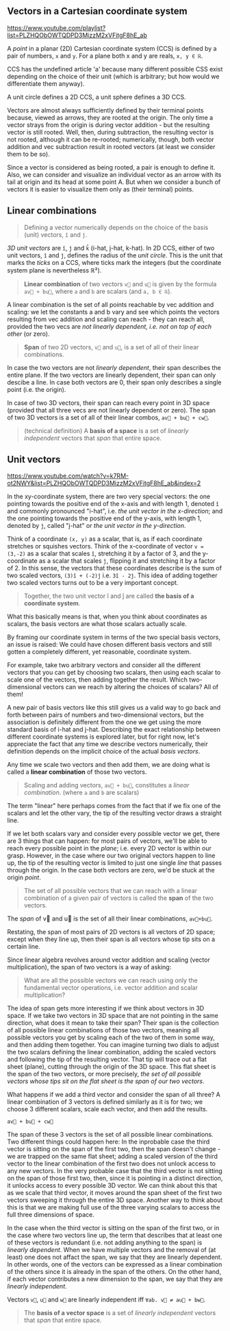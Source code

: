 ## Vectors in a Cartesian coordinate system

https://www.youtube.com/playlist?list=PLZHQObOWTQDPD3MizzM2xVFitgF8hE_ab

A *point* in a planar (2D) Cartesian coordinate system (CCS) is defined by a pair of numbers, `x` and `y`. For a plane both x and y are reals, `x, y ∈ ℝ`.


CCS has the undefined article 'a' because many different possible CSS exist depending on the choice of their unit (which is arbitrary; but how would we differentiate them anyway).

A unit circle defines a 2D CCS, a unit sphere defines a 3D CCS.

Vectors are almost always sufficiently defined by their terminal points because, viewed as arrows, they are rooted at the origin. The only time a vector strays from the origin is during vector addition - but the resulting vector is still rooted. Well, then, during subtraction, the resulting vector is not rooted, although it can be re-rooted; numerically, though, both vector addition and vec subtraction result in rooted vectors (at least we consider them to be so).

Since a vector is considered as being rooted, a pair is enough to define it. Also, we can consider and visualize an individual vector as an arrow with its tail at origin and its head at some point A. But when we consider a bunch of vectors it is easier to visualize them only as (their terminal) points.

## Linear combinations

>Defining a vector numerically depends on the choice of the basis (unit) vectors, `î` and `ĵ`.

*3D unit vectors* are `î`, `ĵ` and `k̂` (i-hat, j-hat, k-hat). In 2D CCS, either of two unit vectors, `î` and `ĵ`, defines the radius of the *unit circle*. This is the unit that marks the *ticks* on a CCS, where ticks mark the integers (but the coordinate system plane is nevertheless ℝ²).

>**Linear combination** of two vectors `v⃗` and `u⃗` is given by the formula `av⃗ + bu⃗`, where `a` and `b` are scalars (and `a, b ∈ ℝ`).

A linear combination is the set of all points reachable by vec addition and scaling: we let the constants a and b vary and see which points the vectors resulting from vec addition and scaling can reach - they can reach all, provided the two vecs are *not linearly dependent, i.e. not on top of each other* (or zero).

>**Span** of two 2D vectors, `v⃗` and `u⃗`, is a set of all of their linear combinations.

In case the two vectors are not *linearly dependent*, their span describes the entire plane. If the two vectors are linearly dependent, their span can only descibe a line. In case both vectors are 0, their span only describes a single point (i.e. the origin).

In case of two 3D vectors, their span can reach every point in 3D space (provided that all three vecs are not linearly dependent or zero). The span of two 3D vectors is a set of all of their linear combos, `av⃗ + bu⃗ + cw⃗`.

>(technical definition) A **basis of a space** is a set of *linearly independent* vectors that *span* that entire space.



## Unit vectors

https://www.youtube.com/watch?v=k7RM-ot2NWY&list=PLZHQObOWTQDPD3MizzM2xVFitgF8hE_ab&index=2

In the xy-coordinate system, there are two very special vectors: the one pointing towards the positive end of the x-axis and with length 1, denoted `î` and commonly pronounced "i-hat", i.e. *the unit vector in the x-direction*; and the one pointing towards the positive end of the y-axis, with length 1, denoted by `ĵ`, called "j-hat" or *the unit vector in the y-direction*.

Think of a coordinate `(x, y)` as a scalar, that is, as if each coordinate stretches or squishes vectors. Think of the x-coordinate of vector `v = (3,-2)` as a scalar that scales `î`, stretching it by a factor of 3, and the y-coordinate as a scalar that scales `ĵ`, flipping it and stretching it by a factor of 2. In this sense, the vectors that these coordinates describe is the sum of two scaled vectors, `(3)î + (-2)ĵ` i.e. `3î - 2ĵ`. This idea of adding together two scaled vectors turns out to be a very important concept.

>Together, the two unit vector î and ĵ are called **the basis of a coordinate system**.

What this basically means is that, when you think about coordinates as scalars, the basis vectors are what those scalars actually scale.

By framing our coordinate system in terms of the two special basis vectors, an issue is raised: We could have chosen different basis vectors and still gotten a completely different, yet reasonable, coordinate system.

For example, take two arbitrary vectors and consider all the different vectors that you can get by choosing two scalars, then using each scalar to scale one of the vectors, then adding together the result. Which two-dimensional vectors can we reach by altering the choices of scalars? All of them!

A new pair of basis vectors like this still gives us a valid way to go back and forth between pairs of numbers and two-dimensional vectors, but the association is definitely different from the one we get using the more standard basis of i-hat and j-hat. Describing the exact relationship between different coordinate systems is explored later, but for right now, let's appreciate the fact that any time we describe vectors numerically, their definition depends on the implicit choice of the actual *basis vectors*.

Any time we scale two vectors and then add them, we are doing what is called a **linear combination** of those two vectors.

>Scaling and adding vectors, `av⃗ + bu⃗`, constitutes a *linear combination*.
(where `a` and `b` are scalars)

The term "linear" here perhaps comes from the fact that if we fix one of the scalars and let the other vary, the tip of the resulting vector draws a straight line.

If we let both scalars vary and consider every possible vector we get, there are 3 things that can happen: for most pairs of vectors, we'll be able to reach every possible point in the *plane*; i.e. every 2D vector is within our grasp. However, in the case where our two original vectors happen to line up, the tip of the resulting vector is limited to just one single *line* that passes through the origin. In the case both vectors are zero, we'd be stuck at the origin *point*.

>The set of all possible vectors that we can reach with a linear combination of a given pair of vectors is called the **span** of the two vectors.

The *span* of v⃗ and u⃗ is the set of all their linear combinations, `av⃗+bu⃗`.

Restating, the span of most pairs of 2D vectors is all vectors of 2D space; except when they line up, then their span is all vectors whose tip sits on a certain line.

Since linear algebra revolves around vector addition and scaling (vector multiplication), the span of two vectors is a way of asking:
>What are all the possible vectors we can reach using only the fundamental vector operations, i.e. vector addition and scalar multiplication?

The idea of span gets more interesting if we think about vectors in 3D space. If we take two vectors in 3D space that are not pointing in the same direction, what does it mean to take their span? Their span is the collection of all possible linear combinations of those two vectors, meaning all possible vectors you get by scaling each of the two of them in some way, and then adding them together. You can imagine turning two dials to adjust the two scalars defining the linear combination, adding the scaled vectors and following the tip of the resulting vector. That tip will trace out a flat sheet (plane), cutting through the origin of the 3D space. This flat sheet is the span of the two vectors, or more precisely, *the set of all possible vectors whose tips sit on the flat sheet is the span of our two vectors*. 

What happens if we add a third vector and consider the span of all three? A linear combination of 3 vectors is defined similarly as it is for two; we choose 3 different scalars, scale each vector, and then add the results.

`av⃗ + bu⃗ + cw⃗`

The span of these 3 vectors is the set of all possible linear combinations. Two different things could happen here: In the inprobable case the third vector is sitting on the span of the first two, then the span doesn't change - we are trapped on the same flat sheet; adding a scaled version of the third vector to the linear combination of the first two does not unlock access to any new vectors. In the very probable case that the third vector is not sitting on the span of those first two, then, since it is pointing in a distinct direction, it unlocks access to every possible 3D vector. We can think about this that as we scale that third vector, it moves around the span sheet of the first two vectors sweeping it through the entire 3D space. Another way to think about this is that we are making full use of the three varying scalars to access the full three dimensions of space.

In the case when the third vector is sitting on the span of the first two, or in the case where two vectors line up, the term that describes that at least one of these vectors is redundant (i.e. not adding anything to the span) is *linearly dependent*. When we have multiple vectors and the removal of (at least) one does not affact the span, we say that they are linearly dependent. In other words, one of the vectors can be expressed as a linear combination of the others since it is already in the span of the others. On the other hand, if each vector contributes a new dimension to the span, we say that they are *linearly independent*.

Vectors `v⃗`, `u⃗` and `w⃗` are linearly independent iff `∀ab. v⃗ ≠ au⃗ + bw⃗`.

>The **basis of a vector space** is a set of *linearly independent* vectors that *span* that entire space.
